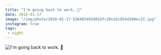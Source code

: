 ```yaml
---
title: "I'm going back to work. 💸"
date: 2016-01-17
image: "/img/photo/2016-01-17-536465493d01bfc20ca5c854d160ec22.jpg"
instagram: true
tags:
 - night
---
```


![I'm going back to work. 💸](/img/photo/2016-01-17-536465493d01bfc20ca5c854d160ec22.jpg)
